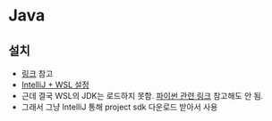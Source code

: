 # Java 

## 설치

- [링크](https://stackoverflow.com/a/65014677) 참고
- [IntelliJ + WSL 설정](https://www.jetbrains.com/help/idea/how-to-use-wsl-development-environment-in-product.html#open-a-project-in-wsl)
- 근데 결국 WSL의 JDK는 로드하지 못함. [파이썬 관련 링크](https://youtrack.jetbrains.com/issue/PY-48100) 참고해도 안 됨.
- 그래서 그냥 IntelliJ 통해 project sdk 다운로드 받아서 사용
